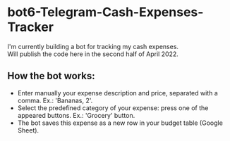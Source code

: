 # bot6-Telegram-Cash-Expenses-Tracker
I'm currently building a bot for tracking my cash expenses. <br>
Will publish the code here in the second half of April 2022. 

<h2>How the bot works:</h2>
<ul>
<li>Enter manually your expense description and price, separated with a comma. Ex.: 'Bananas, 2'.</li>
<li>Select the predefined category of your expense: press one of the appeared buttons. Ex.: 'Grocery' button.</li>
<li>The bot saves this expense as a new row in your budget table (Google Sheet).</li>
</ul>
